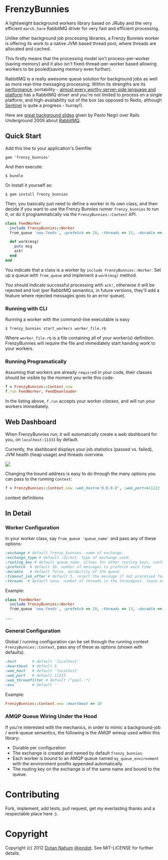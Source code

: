 # FrenzyBunnies

A lightweight background workers library based on JRuby and the very efficient `march_hare` RabbitMQ driver for very fast and
efficient processing.

Unlike other background job processing libraries, a Frenzy Bunnies worker is offering its work to a native JVM-based thread pool, where threads are allocated and cached.  

This firstly means that the processing model isn't process-per-worker (saving memory) and it also isn't fixed-thread-per-worker based allowing workers to be pooled(saving memory even further).

RabbitMQ is a really awesome queue solution for background jobs as well as more real-time messaging processing. Within its strengths are its [performance](http://www.rabbitmq.com/blog/2012/04/17/rabbitmq-performance-measurements-part-1/), portability - [almost every worthy server-side language and platform](http://www.rabbitmq.com/devtools.html) has a RabbitMQ driver and you're not limited to process on a single platform, and high-availability out of the box (as opposed to Redis, although [Sentinel](http://redis.io/topics/sentinel-spec) is quite a progress - hurray!).  


Here are [great background slides](https://speakerdeck.com/u/hungryblank/p/rails-underground-2009-rabbitmq)  given by Paolo Negri over Rails Underground 2009 about [RabbitMQ](http://www.rabbitmq.com/).

## Quick Start

Add this line to your application's Gemfile:

    gem 'frenzy_bunnies'

And then execute:

    $ bundle

Or install it yourself as:

    $ gem install frenzy_bunnies

Then, you basically just need to define a worker in its own class, and then
decide if you want to use the Frenzy Bunnies runner
`frenzy_bunnies` to run it, or do it programmatically via the
`FrenzyBunnies::Context` API.

```ruby
class FeedWorker
  include FrenzyBunnies::Worker
  from_queue 'new.feeds', :prefetch => 20, :threads => 13, :durable => true

  def work(msg)
    puts msg
    ack!
  end
end
```

You indicate that a class is a worker by `include
FrenzyBunnies::Worker`. Set up a queue with `from_queue` and implement a
`work(msg)` method. 

You should indicate successful processing with
`ack!`, otherwise it will be rejected and lost (per RabbitMQ semantics,
in future versions, they'll add a feature where rejected messages goes
to an error queue).

### Running with CLI

Running a worker with the command-line executable is easy

    $ frenzy_bunnies start_workers worker_file.rb

Where `worker_file.rb` is a file containing all of your worker(s)
definition. FrenzyBunnies will require the file and immediately start
handing work to your workers.

### Running Programatically

Assuming that workers are already `require`d in your code, their classes
should be visible by the moment you write this code:

```ruby
f = FrenzyBunnies::Context.new
f.run FeedWorker, FeedDownloader
```

In the listing above, `f.run` accepts your worker _classes_, and will run your workers immediately.


## Web Dashboard

When FrenzyBunnies run, it will automatically create a web dashboard for you, on `localhost:11333` by default.


Currently, the dashboard displays your job statistics (passed vs. failed), JVM
health (heap usage) and threads overview.


<img src="https://raw.github.com/jondot/frenzy_bunnies/master/fb-cap.png"/><br/>


Changing the bound address is easy to do through the many options you can pass to the running `Context`:

```ruby
f = FrenzyBunnies::Context.new :web_host=>'0.0.0.0', :web_port=>11222
```


context definitions

## In Detail

### Worker Configuration

In your worker class, say `from_queue 'queue_name'` and pass any of these options:

```ruby
:exchange # default frenzy_bunnies. name of exchange.
:exchange_type # default :direct. type of exchange used.
:routing_key # default queue_name. allows for other routing keys, useful for topic exchanges.
:prefetch  # default 10. number of messages to prefetch each time
:durable   # default false. durability of the queue
:timeout_job_after # default 5. reject the message if not processed for number of seconds
:threads  # default none. number of threads in the threadpool. leave empty to let the threadpool manage it.
```

Example:


```ruby
class FeedWorker
  include FrenzyBunnies::Worker
  from_queue 'new.feeds', :prefetch => 20, :threads => 13, :durable => true

...  
```

### General Configuration

Global / running configuration can be set through the running context `FrenzyBunnies::Context`, pass any of these as options (shown with defaults).

```ruby
:host       # default 'localhost'
:heartbeat  # default 5
:web_host   # default 'localhost'
:web_port   # default 11333
:web_threadfilter # default /^pool-.*/
:env        # default ''
```


Example:

```ruby
FrenzyBunnies::Context.new :heartbeat => 10
```

### AMQP Queue Wiring Under the Hood

If you're interested with the mechanics, in order to mimic a background-job / work-queue 
semantics, the following is the AMQP wireup used within this library:

* Durable per configuration
* The exchange is created and named by default `frenzy_bunnies`
* Each worker is bound to an AMQP queue named `my_queue_environment` with the environment postfix appended automatically.
* The routing key on the exchange is of the same name and bound to the queue.

# Contributing

Fork, implement, add tests, pull request, get my everlasting thanks and a respectable place here :).


# Copyright

Copyright (c) 2012 [Dotan Nahum](http://gplus.to/dotan) [@jondot](http://twitter.com/jondot). See MIT-LICENSE for further details.


